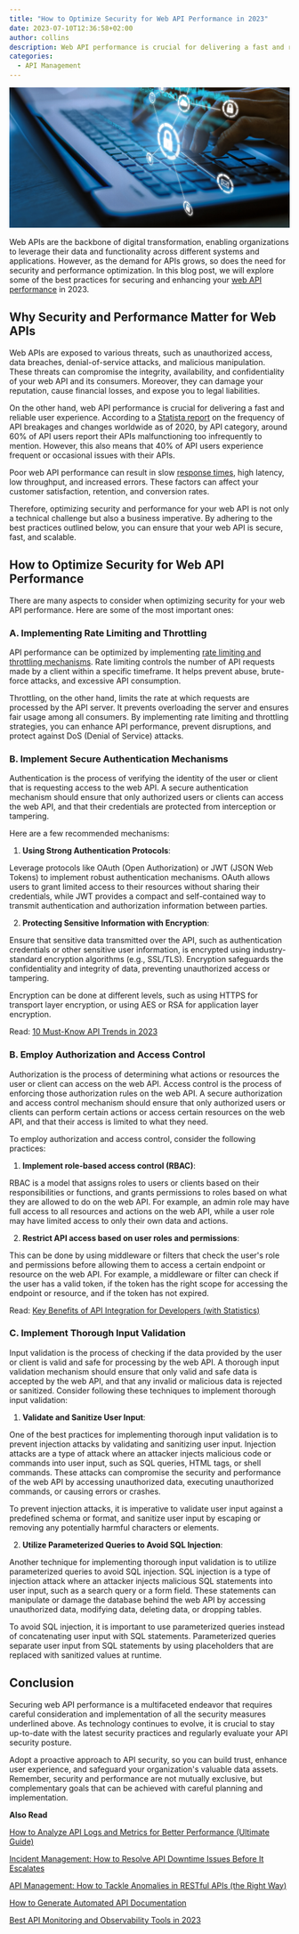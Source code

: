 ```yaml
---
title: "How to Optimize Security for Web API Performance in 2023"
date: 2023-07-10T12:36:58+02:00
author: collins
description: Web API performance is crucial for delivering a fast and reliable user experience.
categories:
  - API Management
---
```


![Optimizing API security](./apitoolkitblog.png)

Web APIs are the backbone of digital transformation, enabling organizations to leverage their data and functionality across different systems and applications. However, as the demand for APIs grows, so does the need for security and performance optimization. In this blog post, we will explore some of the best practices for securing and enhancing your [web API performance](https://apitoolkit.io/blog/web-api-performance/) in 2023.

## Why Security and Performance Matter for Web APIs

Web APIs are exposed to various threats, such as unauthorized access, data breaches, denial-of-service attacks, and malicious manipulation. These threats can compromise the integrity, availability, and confidentiality of your web API and its consumers. Moreover, they can damage your reputation, cause financial losses, and expose you to legal liabilities.

On the other hand, web API performance is crucial for delivering a fast and reliable user experience. According to a [Statista report](https://nordicapis.com/20-impressive-api-economy-statistics/) on the frequency of API breakages and changes worldwide as of 2020, by API category, around 60% of API users report their APIs malfunctioning too infrequently to mention. However, this also means that 40% of API users experience frequent or occasional issues with their APIs.

Poor web API performance can result in slow [response times](https://apitoolkit.io/api-performance-monitoring-and-compliance/), high latency, low throughput, and increased errors. These factors can affect your customer satisfaction, retention, and conversion rates.

Therefore, optimizing security and performance for your web API is not only a technical challenge but also a business imperative. By adhering to the best practices outlined below, you can ensure that your web API is secure, fast, and scalable.

## How to Optimize Security for Web API Performance

There are many aspects to consider when optimizing security for your web API performance. Here are some of the most important ones:

### A. Implementing Rate Limiting and Throttling

API performance can be optimized by implementing [rate limiting and throttling mechanisms](https://apitoolkit.io/blog/web-api-performance/). Rate limiting controls the number of API requests made by a client within a specific timeframe. It helps prevent abuse, brute-force attacks, and excessive API consumption.

Throttling, on the other hand, limits the rate at which requests are processed by the API server. It prevents overloading the server and ensures fair usage among all consumers. By implementing rate limiting and throttling strategies, you can enhance API performance, prevent disruptions, and protect against DoS (Denial of Service) attacks.

### B. Implement Secure Authentication Mechanisms

Authentication is the process of verifying the identity of the user or client that is requesting access to the web API. A secure authentication mechanism should ensure that only authorized users or clients can access the web API, and that their credentials are protected from interception or tampering.

Here are a few recommended mechanisms:

1. **Using Strong Authentication Protocols**:

Leverage protocols like OAuth (Open Authorization) or JWT (JSON Web Tokens) to implement robust authentication mechanisms. OAuth allows users to grant limited access to their resources without sharing their credentials, while JWT provides a compact and self-contained way to transmit authentication and authorization information between parties.

2. **Protecting Sensitive Information with Encryption**:

Ensure that sensitive data transmitted over the API, such as authentication credentials or other sensitive user information, is encrypted using industry-standard encryption algorithms (e.g., SSL/TLS). Encryption safeguards the confidentiality and integrity of data, preventing unauthorized access or tampering.

Encryption can be done at different levels, such as using HTTPS for transport layer encryption, or using AES or RSA for application layer encryption.

Read: [10 Must-Know API Trends in 2023](https://apitoolkit.io/blog/api-trends/)

### B. Employ Authorization and Access Control

Authorization is the process of determining what actions or resources the user or client can access on the web API. Access control is the process of enforcing those authorization rules on the web API. A secure authorization and access control mechanism should ensure that only authorized users or clients can perform certain actions or access certain resources on the web API, and that their access is limited to what they need.

To employ authorization and access control, consider the following practices:

1. **Implement role-based access control (RBAC)**:

RBAC is a model that assigns roles to users or clients based on their responsibilities or functions, and grants permissions to roles based on what they are allowed to do on the web API. For example, an admin role may have full access to all resources and actions on the web API, while a user role may have limited access to only their own data and actions.

2. **Restrict API access based on user roles and permissions**:

This can be done by using middleware or filters that check the user's role and permissions before allowing them to access a certain endpoint or resource on the web API. For example, a middleware or filter can check if the user has a valid token, if the token has the right scope for accessing the endpoint or resource, and if the token has not expired.

Read: [Key Benefits of API Integration for Developers (with Statistics)](https://apitoolkit.io/blog/benefits-of-api-integration/)

### C. Implement Thorough Input Validation

Input validation is the process of checking if the data provided by the user or client is valid and safe for processing by the web API. A thorough input validation mechanism should ensure that only valid and safe data is accepted by the web API, and that any invalid or malicious data is rejected or sanitized.
Consider following these techniques to implement thorough input validation:

1. **Validate and Sanitize User Input**:

One of the best practices for implementing thorough input validation is to prevent injection attacks by validating and sanitizing user input. Injection attacks are a type of attack where an attacker injects malicious code or commands into user input, such as SQL queries, HTML tags, or shell commands. These attacks can compromise the security and performance of the web API by accessing unauthorized data, executing unauthorized commands, or causing errors or crashes.

To prevent injection attacks, it is imperative to validate user input against a predefined schema or format, and sanitize user input by escaping or removing any potentially harmful characters or elements.

2. **Utilize Parameterized Queries to Avoid SQL Injection**:

Another technique for implementing thorough input validation is to utilize parameterized queries to avoid SQL injection. SQL injection is a type of injection attack where an attacker injects malicious SQL statements into user input, such as a search query or a form field. These statements can manipulate or damage the database behind the web API by accessing unauthorized data, modifying data, deleting data, or dropping tables.

To avoid SQL injection, it is important to use parameterized queries instead of concatenating user input with SQL statements. Parameterized queries separate user input from SQL statements by using placeholders that are replaced with sanitized values at runtime.

## Conclusion

Securing web API performance is a multifaceted endeavor that requires careful consideration and implementation of all the security measures underlined above. As technology continues to evolve, it is crucial to stay up-to-date with the latest security practices and regularly evaluate your API security posture.

Adopt a proactive approach to API security, so you can build trust, enhance user experience, and safeguard your organization's valuable data assets. Remember, security and performance are not mutually exclusive, but complementary goals that can be achieved with careful planning and implementation.

**Also Read**

[How to Analyze API Logs and Metrics for Better Performance (Ultimate Guide)](https://apitoolkit.io/blog/api-logs-and-metrics/)

[Incident Management: How to Resolve API Downtime Issues Before It Escalates](https://apitoolkit.io/blog/api-downtime/)

[API Management: How to Tackle Anomalies in RESTful APIs (the Right Way)](https://apitoolkit.io/blog/anomalies-in-restful-apis/)

[How to Generate Automated API Documentation](https://apitoolkit.io/blog/how-to-generate-automated-api-documentation/)

[Best API Monitoring and Observability Tools in 2023](https://apitoolkit.io/blog/best-api-monitoring-and-observability-tools/)